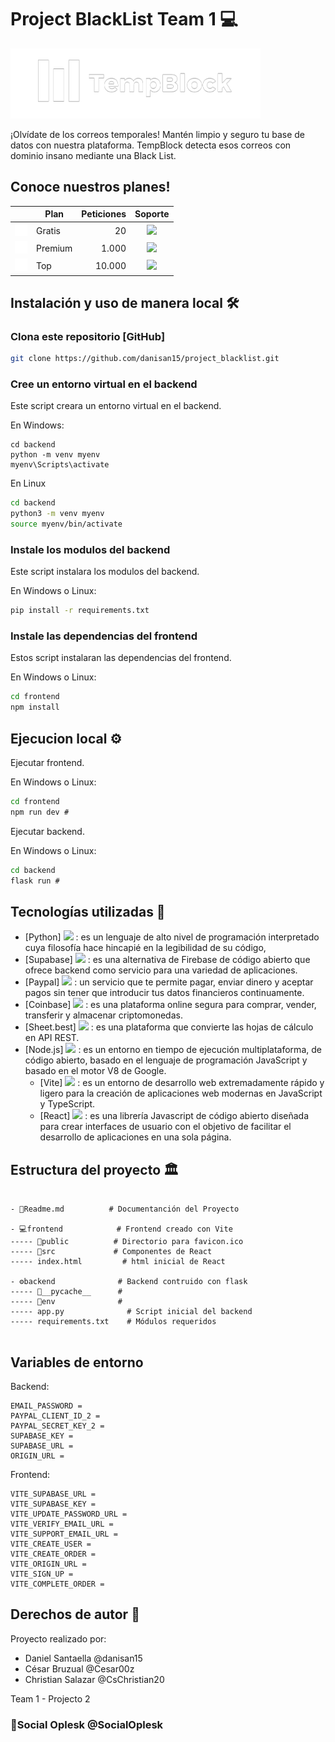 # Project BlackList Team 1 💻

<a href="https://project-blacklist.vercel.app/" target="_blank">
<img width="400" src="frontend/src/assets/logo_uno.png" />
<a/>

¡Olvídate de los correos temporales!
Mantén limpio y seguro tu base de datos con nuestra plataforma.
TempBlock detecta esos correos con dominio insano mediante una Black List.

## Conoce nuestros planes!

|     | Plan    | Peticiones | Soporte |
| --- | ------- | ---------: |  :-----: |
| <img width="20" src="frontend/src/assets/gratis.png" />  | Gratis  |         20 |   <img width="17" src="https://static.vecteezy.com/system/resources/previews/022/377/715/non_2x/cross-check-mark-icon-button-and-no-or-wrong-symbol-on-reject-cancel-sign-button-rendering-3d-free-png.png"/>   |
|  <img width="20" src="frontend/src/assets/premium.png" /> | Premium |       1.000 |    <img width="20" src="https://static.vecteezy.com/system/resources/thumbnails/018/888/319/small_2x/check-mark-icon-png.png"/>   |
| <img width="20" src="frontend/src/assets/top.png" />  | Top     |     10.000 |    <img width="20" src="https://static.vecteezy.com/system/resources/thumbnails/018/888/319/small_2x/check-mark-icon-png.png"/>    |

## Instalación y uso de manera local 🛠️

### Clona este repositorio [GitHub]

```bash
git clone https://github.com/danisan15/project_blacklist.git
```

### Cree un entorno virtual en el backend

Este script creara un entorno virtual en el backend.

En Windows:

```shell
cd backend
python -m venv myenv
myenv\Scripts\activate
```

En Linux
```bash
cd backend
python3 -m venv myenv
source myenv/bin/activate
```

### Instale los modulos del backend

Este script instalara los modulos del backend.

En Windows o Linux:

```cmd
pip install -r requirements.txt
```

### Instale las dependencias del frontend

Estos script instalaran las dependencias del frontend.

En Windows o Linux:

```cmd
cd frontend
npm install
```


## Ejecucion local ⚙️

Ejecutar frontend.

En Windows o Linux:

```cmd
cd frontend
npm run dev #
```

Ejecutar backend.

En Windows o Linux:

```cmd
cd backend
flask run #
```

## Tecnologías utilizadas 📲


- [Python] <a href="https://www.python.org/" target="_blank"><img width="30" src="https://upload.wikimedia.org/wikipedia/commons/thumb/c/c3/Python-logo-notext.svg/1869px-Python-logo-notext.svg.png" /><a/> : es un lenguaje de alto nivel de programación interpretado cuya filosofía hace hincapié en la legibilidad de su código,
- [Supabase] <a href="https://supabase.com/" target="_blank"><img width="30" src="https://seeklogo.com/images/S/supabase-logo-DCC676FFE2-seeklogo.com.png" /><a/> : es una alternativa de Firebase de código abierto que ofrece backend como servicio para una variedad de aplicaciones.
- [Paypal] <a href="https://www.paypal.com/ve/home" target="_blank"><img width="35" src="https://brandlogos.net/wp-content/uploads/2021/11/paypal-logo.png"/><a/> : un servicio que te permite pagar, enviar dinero y aceptar pagos sin tener que introducir tus datos financieros continuamente.
- [Coinbase] <a href="https://www.coinbase.com/es" target="_blank"><img width="50" src="https://seeklogo.com/images/C/coinbase-new-2021-logo-FA5145228F-seeklogo.com.png"/><a/> : es una plataforma online segura para comprar, vender, transferir y almacenar criptomonedas.
- [Sheet.best] <a href="https://sheet.best/" target="_blank"><img width="60" src="https://sheet.best/images/logo.svg" /><a/> : es una plataforma que convierte las hojas de cálculo en API REST.
- [Node.js] <a href="https://nodejs.org/es" target="_blank"><img width="45" src="https://nodejs.dev/static/images/brand/logos-js-bottom/light.svg" /><a/> : es un entorno en tiempo de ejecución multiplataforma, de código abierto, basado en el lenguaje de programación JavaScript y basado en el motor V8 de Google.
  - [Vite] <a href="https://vitejs.dev/" target="_blank"><img width="30" src="https://upload.wikimedia.org/wikipedia/commons/thumb/f/f1/Vitejs-logo.svg/1039px-Vitejs-logo.svg.png" /><a/> : es un entorno de desarrollo web extremadamente rápido y ligero para la creación de aplicaciones web modernas en JavaScript y TypeScript.
  - [React] <a href="https://es.react.dev/" target="_blank"><img width="30" src="https://upload.wikimedia.org/wikipedia/commons/thumb/a/a7/React-icon.svg/2300px-React-icon.svg.png" /><a/> : es una librería Javascript de código abierto diseñada para crear interfaces de usuario con el objetivo de facilitar el desarrollo de aplicaciones en una sola página.


## Estructura del proyecto 🏛️

```

- 📃Readme.md          # Documentanción del Proyecto

- 💻frontend            # Frontend creado con Vite
----- 📁public          # Directorio para favicon.ico      
----- 📁src             # Componentes de React
----- index.html         # html inicial de React

- ⚙️backend              # Backend contruido con flask
----- 📁__pycache__      # 
----- 📁env              # 
----- app.py              # Script inicial del backend
----- requirements.txt    # Módulos requeridos


```

## Variables de entorno 

Backend:

```
EMAIL_PASSWORD = 
PAYPAL_CLIENT_ID_2 = 
PAYPAL_SECRET_KEY_2 =
SUPABASE_KEY = 
SUPABASE_URL = 
ORIGIN_URL = 
```

Frontend:

```
VITE_SUPABASE_URL = 
VITE_SUPABASE_KEY = 
VITE_UPDATE_PASSWORD_URL = 
VITE_VERIFY_EMAIL_URL = 
VITE_SUPPORT_EMAIL_URL = 
VITE_CREATE_USER = 
VITE_CREATE_ORDER = 
VITE_ORIGIN_URL = 
VITE_SIGN_UP = 
VITE_COMPLETE_ORDER = 
```

## Derechos de autor 📝

Proyecto realizado por: 

- Daniel Santaella   @danisan15
- César Bruzual      @Cesar00z
- Christian Salazar  @CsChristian20

Team 1 - Projecto 2

### 🏅Social Oplesk @SocialOplesk 
